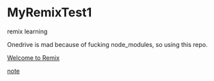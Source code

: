 # MyRemixTest1

remix learning 

Onedrive is mad because of fucking node_modules, so using this repo.

[Welcome to Remix](./docs/Welcome%20to%20Remix.md)

[note](./docs/note.md)